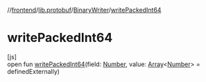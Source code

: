 //[frontend](../../../index.md)/[lib.protobuf](../index.md)/[BinaryWriter](index.md)/[writePackedInt64](write-packed-int64.md)

# writePackedInt64

[js]\
open fun [writePackedInt64](write-packed-int64.md)(field: [Number](https://kotlinlang.org/api/latest/jvm/stdlib/kotlin/-number/index.html), value: [Array](https://kotlinlang.org/api/latest/jvm/stdlib/kotlin/-array/index.html)&lt;[Number](https://kotlinlang.org/api/latest/jvm/stdlib/kotlin/-number/index.html)&gt; = definedExternally)
